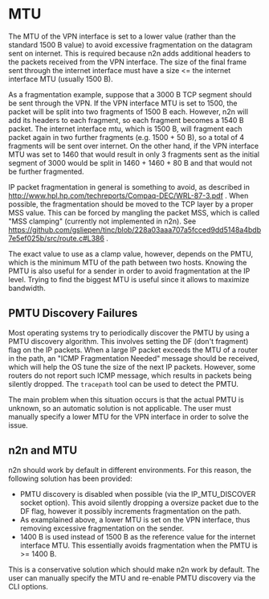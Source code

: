 # MTU

The MTU of the VPN interface is set to a lower value (rather than the standard
1500 B value) to avoid excessive fragmentation on the datagram sent on internet.
This is required because n2n adds additional headers to the packets received from
the VPN interface. The size of the final frame sent through the internet interface
must have a size <= the internet interface MTU (usually 1500 B).

As a fragmentation example, suppose that a 3000 B TCP segment should be sent through
the VPN. If the VPN interface MTU is set to 1500, the packet will be split into two
fragments of 1500 B each. However, n2n will add its headers to each fragment, so
each fragment becomes a 1540 B packet. The internet interface mtu, which is 1500 B,
will fragment each packet again in two further fragments (e.g. 1500 + 50 B), so a
total of 4 fragments will be sent over internet. On the other hand, if the VPN interface
MTU was set to 1460 that would result in only 3 fragments sent as the initial segment of
3000 would be split in 1460 + 1460 + 80 B and that would not be further fragmented.

IP packet fragmentation in general is something to avoid, as described in
http://www.hpl.hp.com/techreports/Compaq-DEC/WRL-87-3.pdf . When possible,
the fragmentation should be moved to the TCP layer by a proper MSS value.
This can be forced by mangling the packet MSS, which is called "MSS clamping" (currently not
implemented in n2n). See https://github.com/gsliepen/tinc/blob/228a03aaa707a5fcced9dd5148a4bdb7e5ef025b/src/route.c#L386 .

The exact value to use as a clamp value, however, depends on the PMTU, which is the minimum
MTU of the path between two hosts. Knowing the PMTU is also useful for a sender in order to
avoid fragmentation at the IP level. Trying to find the biggest MTU is useful since it allows to
maximize bandwidth.

## PMTU Discovery Failures

Most operating systems try to periodically discover the PMTU by using a PMTU discovery algorithm.
This involves setting the DF (don't fragment) flag on the IP packets. When a large IP packet exceeds
the MTU of a router in the path, an "ICMP Fragmentation Needed" message should be received, which will
help the OS tune the size of the next IP packets. However, some routers do not report such ICMP message,
which results in packets being silently dropped. The `tracepath` tool can be used to detect the PMTU.

The main problem when this situation occurs is that the actual PMTU is unknown, so an automatic
solution is not applicable. The user must manually specify a lower MTU for the VPN interface
in order to solve the issue.

## n2n and MTU

n2n should work by default in different environments. For this reason, the following solution
has been provided:

- PMTU discovery is disabled when possible (via the IP_MTU_DISCOVER socket option). This avoid
  silently dropping a oversize packet due to the DF flag, however it possibly increments fragmentation on the path.
- As examplained above, a lower MTU is set on the VPN interface, thus removing excessive fragmentation on
  the sender.
- 1400 B is used instead of 1500 B as the reference value for the internet interface MTU.
  This essentially avoids fragmentation when the PMTU is >= 1400 B.

This is a conservative solution which should make n2n work by default. The user can manually
specify the MTU and re-enable PMTU discovery via the CLI options.
